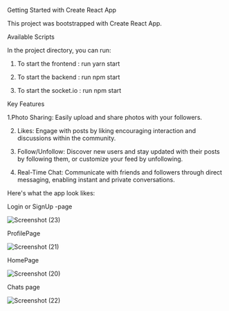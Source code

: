 Getting Started with Create React App

This project was bootstrapped with Create React App.

Available Scripts


In the project directory, you can run:

1. To start the frontend : run yarn start

2. To start the backend : run npm start

3. To start the socket.io : run npm start


Key Features

1.Photo Sharing: Easily upload and share photos with your followers. 

2. Likes: Engage with posts by liking  encouraging interaction and discussions within the community.

3. Follow/Unfollow: Discover new users and stay updated with their posts by following them, or customize your feed by unfollowing.

4. Real-Time Chat: Communicate with friends and followers through direct messaging, enabling instant and private conversations.


Here's what the app look likes:

Login or SignUp -page 

![Screenshot (23)](https://github.com/user-attachments/assets/303b7fce-21c2-42b4-8b9b-28e60f7f66ec)

ProfilePage 

![Screenshot (21)](https://github.com/user-attachments/assets/050bc070-05fb-49f6-af6a-b390010d2385)

HomePage 

![Screenshot (20)](https://github.com/user-attachments/assets/3965d303-4ed8-42f2-b413-e7515233add7)

Chats page 

![Screenshot (22)](https://github.com/user-attachments/assets/b3a01935-c4f2-466e-a1c0-aab972d19b1d)

   

